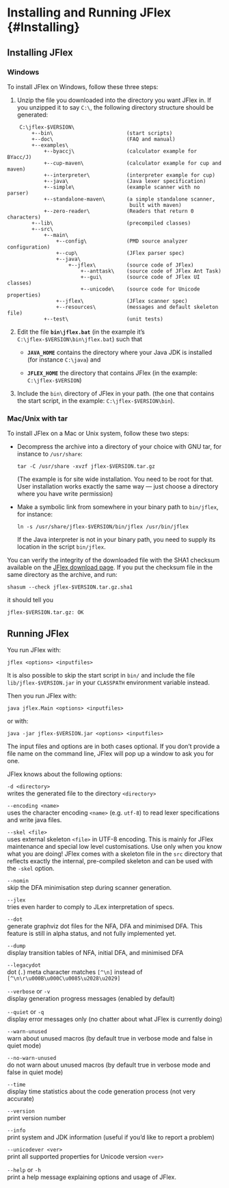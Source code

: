 Installing and Running JFlex {#Installing}
============================

Installing JFlex
----------------

### Windows

To install JFlex on Windows, follow these three steps:

1.  Unzip the file you downloaded into the directory you want JFlex in.
    If you unzipped it to say `C:\`, the following directory structure
    should be generated:

```
    C:\jflex-$VERSION\
        +--bin\                        (start scripts)
        +--doc\                        (FAQ and manual)
        +--examples\
            +--byaccj\                 (calculator example for BYacc/J)
            +--cup-maven\              (calculator example for cup and maven)
            +--interpreter\            (interpreter example for cup)
            +--java\                   (Java lexer specification)
            +--simple\                 (example scanner with no parser)
            +--standalone-maven\       (a simple standalone scanner,
                                        built with maven)
            +--zero-reader\            (Readers that return 0 characters)
        +--lib\                        (precompiled classes)
        +--src\
            +--main\
                +--config\             (PMD source analyzer configuration)
                +--cup\                (JFlex parser spec)
                +--java\
                    +--jflex\          (source code of JFlex)
                        +--anttask\    (source code of JFlex Ant Task)
                        +--gui\        (source code of JFlex UI classes)
                        +--unicode\    (source code for Unicode properties)
                +--jflex\              (JFlex scanner spec)
                +--resources\          (messages and default skeleton file)
            +--test\                   (unit tests)
```

2.  Edit the file **`bin\jflex.bat`** (in the example it’s
    `C:\jflex-$VERSION\bin\jflex.bat`) such that

    -   **`JAVA_HOME`** contains the directory where your Java JDK is
        installed (for instance `C:\java`) and

    -   **`JFLEX_HOME`** the directory that contains JFlex (in the
        example: `C:\jflex-$VERSION`)

3.  Include the `bin\` directory of JFlex in your path. (the one that
    contains the start script, in the example: `C:\jflex-$VERSION\bin`).


### Mac/Unix with tar

To install JFlex on a Mac or Unix system, follow these two steps:

-   Decompress the archive into a directory of your choice with GNU tar,
    for instance to `/usr/share`:

    `tar -C /usr/share -xvzf jflex-$VERSION.tar.gz`

    (The example is for site wide installation. You need to be root for
    that. User installation works exactly the same way — just choose a
    directory where you have write permission)

-   Make a symbolic link from somewhere in your binary path to
    `bin/jflex`, for instance:

    `ln -s /usr/share/jflex-$VERSION/bin/jflex /usr/bin/jflex`

    If the Java interpreter is not in your binary path, you need to
    supply its location in the script `bin/jflex`.

You can verify the integrity of the downloaded file with the SHA1 checksum
available on the [JFlex download page](http://jflex.de/download.html). If you
put the checksum file in the same directory as the archive, and run:

`shasum --check jflex-$VERSION.tar.gz.sha1`

it should tell you

`jflex-$VERSION.tar.gz: OK`


Running JFlex
-------------

You run JFlex with:

`jflex <options> <inputfiles>`

It is also possible to skip the start script in `bin/` and include the
file `lib/jflex-$VERSION.jar` in your `CLASSPATH` environment
variable instead.

Then you run JFlex with:

`java jflex.Main <options> <inputfiles>`

or with:

`java -jar jflex-$VERSION.jar <options> <inputfiles>`

The input files and options are in both cases optional. If you don’t
provide a file name on the command line, JFlex will pop up a window to
ask you for one.

JFlex knows about the following options:

`-d <directory>`\
writes the generated file to the directory `<directory>`

`--encoding <name>`\
uses the character encoding `<name>` (e.g. `utf-8`) to read lexer
specifications and write java files.

`--skel <file>`\
uses external skeleton `<file>` in UTF-8 encoding. This is mainly for JFlex
maintenance and special low level customisations. Use only when you know what
you are doing! JFlex comes with a skeleton file in the `src` directory that
reflects exactly the internal, pre-compiled skeleton and can be used with the
`-skel` option.

`--nomin`\
skip the DFA minimisation step during scanner generation.

`--jlex`\
tries even harder to comply to JLex interpretation of specs.

`--dot`\
generate graphviz dot files for the NFA, DFA and minimised DFA. This
feature is still in alpha status, and not fully implemented yet.

`--dump`\
display transition tables of NFA, initial DFA, and minimised DFA

`--legacydot`\
dot (`.`) meta character matches `[^\n]` instead of\
`[^\n\r\u000B\u000C\u0085\u2028\u2029]`

`--verbose` or `-v`\
display generation progress messages (enabled by default)

`--quiet` or `-q`\
display error messages only (no chatter about what JFlex is currently
doing)

`--warn-unused`\
warn about unused macros (by default true in verbose mode and false in
quiet mode)

`--no-warn-unused`\
do not warn about unused macros (by default true in verbose mode and
false in quiet mode)

`--time`\
display time statistics about the code generation process (not very
accurate)

`--version`\
print version number

`--info`\
print system and JDK information (useful if you’d like to report a
problem)

`--unicodever <ver>`\
print all supported properties for Unicode version `<ver>`

`--help` or `-h`\
print a help message explaining options and usage of JFlex.

